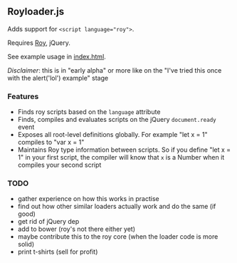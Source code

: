 ## Royloader.js

Adds support for `<script language="roy">`.

Requires [Roy](http://roy.brianmckenna.org/), jQuery.

See example usage in [index.html](https://github.com/raimohanska/royloader/blob/master/index.html).

*Disclaimer*: this is in "early alpha" or more like on the "I've tried this once with the alert('lol') example" stage

### Features

- Finds roy scripts based on the `language` attribute
- Finds, compiles and evaluates scripts on the jQuery `document.ready` event
- Exposes all root-level definitions globally. For example "let x = 1" compiles to "var x = 1"
- Maintains Roy type information between scripts. So if you define "let x = 1" in your first script,
  the compiler will know that `x` is a Number when it compiles your second script

### TODO

- gather experience on how this works in practise
- find out how other similar loaders actually work and do the same (if good)
- get rid of jQuery dep
- add to bower (roy's not there either yet)
- maybe contribute this to the roy core (when the loader code is more solid)
- print t-shirts (sell for profit)